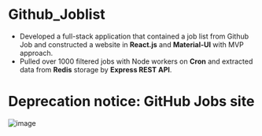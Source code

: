 # Github_Joblist

- Developed a full-stack application that contained a job list from Github Job and constructed a website in **React.js** and **Material-UI** with MVP approach.
- Pulled over 1000 filtered jobs with Node workers on **Cron** and extracted data from **Redis** storage by **Express REST API**.

# Deprecation notice: GitHub Jobs site
![image](https://user-images.githubusercontent.com/56781928/120086947-96a6ae00-c098-11eb-975e-213f28df2351.png)

